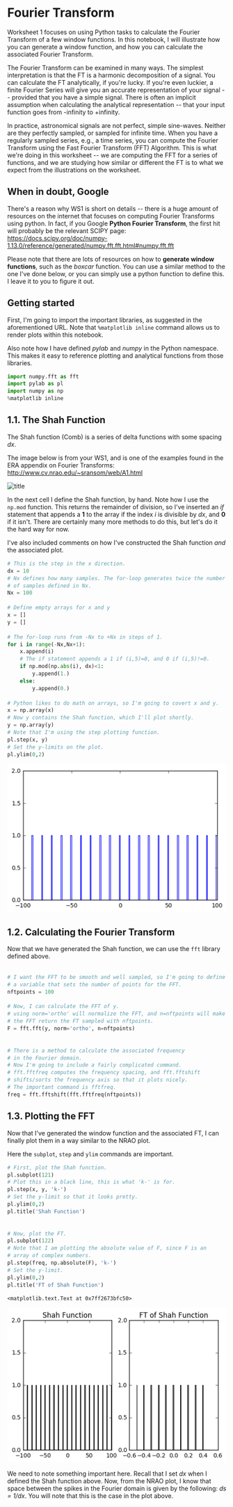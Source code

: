 
# Fourier Transform 

Worksheet 1 focuses on using Python tasks to calculate the Fourier Transform of a few window functions. In this notebook, I will illustrate how you can generate a window function, and how you can calculate the associated Fourier Transform.

The Fourier Transform can be examined in many ways. The simplest interpretation is that the FT is a harmonic decomposition of a signal. You can calculate the FT analytically, if you're lucky. If you're even luckier, a finite Fourier Series will give you an accurate representation of your signal -- provided that you have a simple signal. 
There is often an implicit assumption when calculating the analytical representation -- that your input function goes from -infinity to +infinity.

In practice, astronomical signals are not perfect, simple sine-waves. Neither are they perfectly sampled, or sampled for infinite time. 
When you have a regularly sampled series, e.g., a time series, you can compute the Fourier Transform using the Fast Fourier Transform (FFT) Algorithm. This is what we're doing in this worksheet -- we are computing the FFT for a series of functions, and we are studying how similar or different the FT is to what we expect from the illustrations on the worksheet.

## When in doubt, Google

There's a reason why WS1 is short on details -- there is a huge amount of resources on the internet that focuses on computing Fourier Transforms using python. In fact, if you Google **Python Fourier Transform**, the first hit will probably be the relevant SCIPY page:
https://docs.scipy.org/doc/numpy-1.13.0/reference/generated/numpy.fft.fft.html#numpy.fft.fft

Please note that there are lots of resources on how to **generate window functions**, such as the _boxcar_ function. You can use a similar method to the one I've done below, or you can simply use a python function to define this. I leave it to you to figure it out.

## Getting started
First, I'm going to import the important libraries, as suggested in the aforementioned URL. Note that `%matplotlib inline` command allows us to render plots within this notebook.

Also note how I have defined *pylab* and *numpy* in the Python namespace. This makes it easy to
reference plotting and analytical functions from those libraries. 

``` python
import numpy.fft as fft
import pylab as pl
import numpy as np
%matplotlib inline
```

## 1.1. The Shah Function

The Shah function (Comb) is a series of delta functions with some spacing _dx_. 

The image below is from your WS1, and is one of the examples found in the ERA appendix on Fourier Transforms:
http://www.cv.nrao.edu/~sransom/web/A1.html

![title](shah.png)

In the next cell I define the Shah function, by hand. Note how I use the `np.mod` function. This returns the remainder of division, so I've inserted an _if_ statement that appends a **1** to the array if the index _i_ is divisible by _dx_, and **0** if it isn't. There are certainly many more methods to do this, but let's do it the hard way for now.

I've also included comments on how I've constructed the Shah function _and_ the associated plot.


``` python
# This is the step in the x direction.
dx = 10 
# Nx defines how many samples. The for-loop generates twice the number
# of samples defined in Nx.
Nx = 100

# Define empty arrays for x and y
x = []
y = []

# The for-loop runs from -Nx to +Nx in steps of 1.
for i in range(-Nx,Nx+1):
    x.append(i)
    # The if statement appends a 1 if (i,5)=0, and 0 if (i,5)!=0.
    if np.mod(np.abs(i), dx)<1:
        y.append(1.)
    else:
        y.append(0.)

# Python likes to do math on arrays, so I'm going to covert x and y.
x = np.array(x)
# Now y contains the Shah function, which I'll plot shortly.
y = np.array(y)
# Note that I'm using the step plotting function.
pl.step(x, y)
# Set the y-limits on the plot.
pl.ylim(0,2)
```


![png](FT-Example_files/FT-Example_3_1.png)


## 1.2. Calculating the Fourier Transform

Now that we have generated the Shah function, we can use the `fft` library defined above. 


``` python

# I want the FFT to be smooth and well sampled, so I'm going to define 
# a variable that sets the number of points for the FFT.
nftpoints = 100

# Now, I can calculate the FFT of y.
# using norm='ortho' will normalize the FFT, and n=nftpoints will make 
# the FFT return the FT sampled with nftpoints.
F = fft.fft(y, norm='ortho', n=nftpoints)


# There is a method to calculate the associated frequency
# in the Fourier domain. 
# Now I'm going to include a fairly complicated command. 
# fft.fftfreq computes the frequency spacing, and fft.fftshift 
# shifts/sorts the frequency axis so that it plots nicely.
# The important command is fftfreq. 
freq = fft.fftshift(fft.fftfreq(nftpoints))
```

## 1.3. Plotting the FFT

Now that I've generated the window function and the associated FT, I can finally plot them in a way similar to the NRAO plot. 

Here the `subplot`, `step` and `ylim` commands are important.


``` python
# First, plot the Shah function. 
pl.subplot(121)
# Plot this in a black line, this is what 'k-' is for.
pl.step(x, y, 'k-')
# Set the y-limit so that it looks pretty.
pl.ylim(0,2)
pl.title('Shah Function')


# Now, plot the FT.
pl.subplot(122)
# Note that I am plotting the absolute value of F, since F is an 
# array of complex numbers.
pl.step(freq, np.absolute(F), 'k-')
# Set the y-limit.
pl.ylim(0,2)
pl.title('FT of Shah Function')
```




    <matplotlib.text.Text at 0x7ff2673bfc50>




![png](FT-Example_files/FT-Example_7_1.png)


We need to note something important here. Recall that I set _dx_ when I defined the Shah function above. Now, from the NRAO plot, I know that space between the spikes in the Fourier domain is given by the following: _ds = 1/dx_. You will note that this is the case in the plot above.
